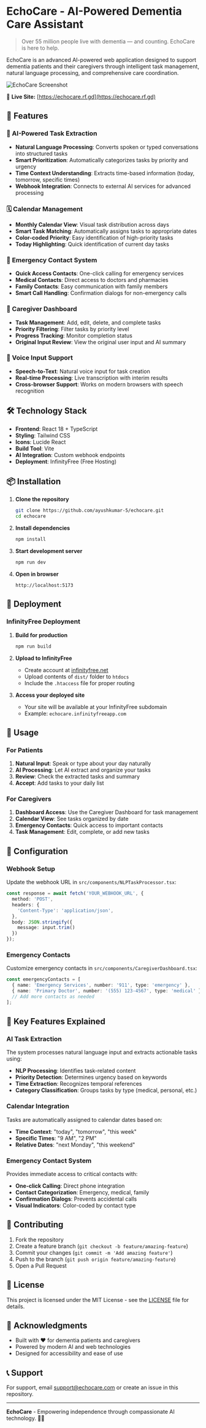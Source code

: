 # EchoCare - AI-Powered Dementia Care Assistant

> Over 55 million people live with dementia — and counting. EchoCare is here to help.

EchoCare is an advanced AI-powered web application designed to support dementia patients and their caregivers through intelligent task management, natural language processing, and comprehensive care coordination.

![EchoCare Screenshot](https://github.com/user-attachments/assets/3c0b944c-a267-49b4-a8c1-2265668074ec)

🔗 **Live Site:** [https://echocare.rf.gd](https://echocare.rf.gd)

## 🚀 Features

### 🤖 AI-Powered Task Extraction
- **Natural Language Processing**: Converts spoken or typed conversations into structured tasks
- **Smart Prioritization**: Automatically categorizes tasks by priority and urgency
- **Time Context Understanding**: Extracts time-based information (today, tomorrow, specific times)
- **Webhook Integration**: Connects to external AI services for advanced processing

### 🗓️ Calendar Management
- **Monthly Calendar View**: Visual task distribution across days
- **Smart Task Matching**: Automatically assigns tasks to appropriate dates
- **Color-coded Priority**: Easy identification of high-priority tasks
- **Today Highlighting**: Quick identification of current day tasks

### 🚨 Emergency Contact System
- **Quick Access Contacts**: One-click calling for emergency services
- **Medical Contacts**: Direct access to doctors and pharmacies
- **Family Contacts**: Easy communication with family members
- **Smart Call Handling**: Confirmation dialogs for non-emergency calls

### 👥 Caregiver Dashboard
- **Task Management**: Add, edit, delete, and complete tasks
- **Priority Filtering**: Filter tasks by priority level
- **Progress Tracking**: Monitor completion status
- **Original Input Review**: View the original user input and AI summary

### 🎤 Voice Input Support
- **Speech-to-Text**: Natural voice input for task creation
- **Real-time Processing**: Live transcription with interim results
- **Cross-browser Support**: Works on modern browsers with speech recognition

## 🛠️ Technology Stack

- **Frontend**: React 18 + TypeScript
- **Styling**: Tailwind CSS
- **Icons**: Lucide React
- **Build Tool**: Vite
- **AI Integration**: Custom webhook endpoints
- **Deployment**: InfinityFree (Free Hosting)

## 📦 Installation

1. **Clone the repository**
   ```bash
   git clone https://github.com/ayushkumar-5/echocare.git
   cd echocare
   ```

2. **Install dependencies**
   ```bash
   npm install
   ```

3. **Start development server**
   ```bash
   npm run dev
   ```

4. **Open in browser**
   ```
   http://localhost:5173
   ```

## 🚀 Deployment

### InfinityFree Deployment

1. **Build for production**
   ```bash
   npm run build
   ```

2. **Upload to InfinityFree**
   - Create account at [infinityfree.net](https://infinityfree.net)
   - Upload contents of `dist/` folder to `htdocs`
   - Include the `.htaccess` file for proper routing

3. **Access your deployed site**
   - Your site will be available at your InfinityFree subdomain
   - Example: `echocare.infinityfreeapp.com`

## 📱 Usage

### For Patients
1. **Natural Input**: Speak or type about your day naturally
2. **AI Processing**: Let AI extract and organize your tasks
3. **Review**: Check the extracted tasks and summary
4. **Accept**: Add tasks to your daily list

### For Caregivers
1. **Dashboard Access**: Use the Caregiver Dashboard for task management
2. **Calendar View**: See tasks organized by date
3. **Emergency Contacts**: Quick access to important contacts
4. **Task Management**: Edit, complete, or add new tasks

## 🔧 Configuration

### Webhook Setup
Update the webhook URL in `src/components/NLPTaskProcessor.tsx`:
```typescript
const response = await fetch('YOUR_WEBHOOK_URL', {
  method: 'POST',
  headers: {
    'Content-Type': 'application/json',
  },
  body: JSON.stringify({
    message: input.trim()
  })
});
```

### Emergency Contacts
Customize emergency contacts in `src/components/CaregiverDashboard.tsx`:
```typescript
const emergencyContacts = [
  { name: 'Emergency Services', number: '911', type: 'emergency' },
  { name: 'Primary Doctor', number: '(555) 123-4567', type: 'medical' },
  // Add more contacts as needed
];
```

## 🎯 Key Features Explained

### AI Task Extraction
The system processes natural language input and extracts actionable tasks using:
- **NLP Processing**: Identifies task-related content
- **Priority Detection**: Determines urgency based on keywords
- **Time Extraction**: Recognizes temporal references
- **Category Classification**: Groups tasks by type (medical, personal, etc.)

### Calendar Integration
Tasks are automatically assigned to calendar dates based on:
- **Time Context**: "today", "tomorrow", "this week"
- **Specific Times**: "9 AM", "2 PM"
- **Relative Dates**: "next Monday", "this weekend"

### Emergency Contact System
Provides immediate access to critical contacts with:
- **One-click Calling**: Direct phone integration
- **Contact Categorization**: Emergency, medical, family
- **Confirmation Dialogs**: Prevents accidental calls
- **Visual Indicators**: Color-coded by contact type

## 🤝 Contributing

1. Fork the repository
2. Create a feature branch (`git checkout -b feature/amazing-feature`)
3. Commit your changes (`git commit -m 'Add amazing feature'`)
4. Push to the branch (`git push origin feature/amazing-feature`)
5. Open a Pull Request

## 📄 License

This project is licensed under the MIT License - see the [LICENSE](LICENSE) file for details.

## 🙏 Acknowledgments

- Built with ❤️ for dementia patients and caregivers
- Powered by modern AI and web technologies
- Designed for accessibility and ease of use

## 📞 Support

For support, email support@echocare.com or create an issue in this repository.

---

**EchoCare** - Empowering independence through compassionate AI technology. 🧠💙
